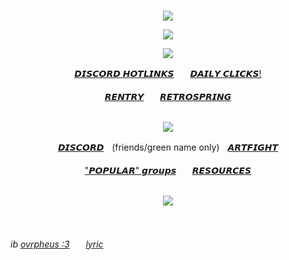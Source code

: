 <br>
<p align="center">
<img src="https://file.garden/ZiyMFQQoJTlsDCta/graphics/readme3/divider%201" /> <br>
<div align="center">
 
![](https://komarev.com/ghpvc/?username=WRlOTHESLEY) <br>

<img src="https://file.garden/ZiyMFQQoJTlsDCta/graphics/readme3/READ" /> <br>
</div>
<div align="center">
 
 
[𝘿𝙄𝙎𝘾𝙊𝙍𝘿 𝙃𝙊𝙏𝙇𝙄𝙉𝙆𝙎](https://rentry.co/discordhotlinks)ㅤㅤ[𝘿𝘼𝙄𝙇𝙔 𝘾𝙇𝙄𝘾𝙆𝙎!](https://arab.org/click-to-help/)
<br><br>
[𝙍𝙀𝙉𝙏𝙍𝙔](https://rentry.co/-WRlOLETTE)ㅤㅤ[𝙍𝙀𝙏𝙍𝙊𝙎𝙋𝙍𝙄𝙉𝙂](https://retrospring.net/@WRlOTHESLEY)
<br><br>

<img src="https://file.garden/ZiyMFQQoJTlsDCta/graphics/readme3/FUCK%20YOU" /> <br>

[𝘿𝙄𝙎𝘾𝙊𝙍𝘿](https://discord.com/users/664277846390210591)ㅤ(friends/green name only)ㅤ[𝘼𝙍𝙏𝙁𝙄𝙂𝙃𝙏](https://artfight.net/~judiciaries)
<br><br>
["𝙋𝙊𝙋𝙐𝙇𝘼𝙍" 𝙜𝙧𝙤𝙪𝙥𝙨](https://rentry.co/)ㅤㅤ[𝙍𝙀𝙎𝙊𝙐𝙍𝘾𝙀𝙎](https://rentry.co/ulzzang)
<br><br>
</div>
<p align="center">
<img src="https://file.garden/ZiyMFQQoJTlsDCta/graphics/readme3/divider%202" /> <br>
</p>
<br>

###### ib [ovrpheus :3](https://github.com/Ovrpheus)ㅤㅤ[lyric](https://open.spotify.com/track/1hRXRsPiLGnSnUDNpNA8qZ?si=a0e976eba5f6460b)
